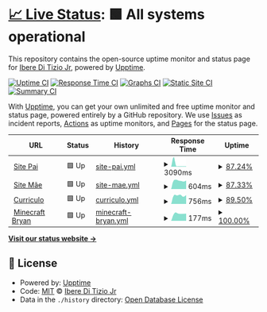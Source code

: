 # [📈 Live Status](https://iberejr.github.io/checkpages): <!--live status--> **🟩 All systems operational**

This repository contains the open-source uptime monitor and status page for [Ibere Di Tizio Jr](https://iberejr.github.io/checkpages), powered by [Upptime](https://github.com/upptime/upptime).

[![Uptime CI](https://github.com/iberejr/checkpages/workflows/Uptime%20CI/badge.svg)](https://github.com/iberejr/checkpages/actions?query=workflow%3A%22Uptime+CI%22)
[![Response Time CI](https://github.com/iberejr/checkpages/workflows/Response%20Time%20CI/badge.svg)](https://github.com/iberejr/checkpages/actions?query=workflow%3A%22Response+Time+CI%22)
[![Graphs CI](https://github.com/iberejr/checkpages/workflows/Graphs%20CI/badge.svg)](https://github.com/iberejr/checkpages/actions?query=workflow%3A%22Graphs+CI%22)
[![Static Site CI](https://github.com/iberejr/checkpages/workflows/Static%20Site%20CI/badge.svg)](https://github.com/iberejr/checkpages/actions?query=workflow%3A%22Static+Site+CI%22)
[![Summary CI](https://github.com/iberejr/checkpages/workflows/Summary%20CI/badge.svg)](https://github.com/iberejr/checkpages/actions?query=workflow%3A%22Summary+CI%22)

With [Upptime](https://upptime.js.org), you can get your own unlimited and free uptime monitor and status page, powered entirely by a GitHub repository. We use [Issues](https://github.com/iberejr/checkpages/issues) as incident reports, [Actions](https://github.com/iberejr/checkpages/actions) as uptime monitors, and [Pages](https://iberejr.github.io/checkpages) for the status page.

<!--start: status pages-->
<!-- This summary is generated by Upptime (https://github.com/upptime/upptime) -->
<!-- Do not edit this manually, your changes will be overwritten -->
<!-- prettier-ignore -->
| URL | Status | History | Response Time | Uptime |
| --- | ------ | ------- | ------------- | ------ |
| <img alt="" src="https://favicons.githubusercontent.com/ibere.tizio.com.br" height="13"> [Site Pai](https://ibere.tizio.com.br) | 🟩 Up | [site-pai.yml](https://github.com/IbereJr/checkpages/commits/HEAD/history/site-pai.yml) | <details><summary><img alt="Response time graph" src="./graphs/site-pai/response-time-week.png" height="20"> 3090ms</summary><br><a href="https://IbereJr.github.io/checkpages/history/site-pai"><img alt="Response time 3090" src="https://img.shields.io/endpoint?url=https%3A%2F%2Fraw.githubusercontent.com%2FIbereJr%2Fcheckpages%2FHEAD%2Fapi%2Fsite-pai%2Fresponse-time.json"></a><br><a href="https://IbereJr.github.io/checkpages/history/site-pai"><img alt="24-hour response time 752" src="https://img.shields.io/endpoint?url=https%3A%2F%2Fraw.githubusercontent.com%2FIbereJr%2Fcheckpages%2FHEAD%2Fapi%2Fsite-pai%2Fresponse-time-day.json"></a><br><a href="https://IbereJr.github.io/checkpages/history/site-pai"><img alt="7-day response time 3090" src="https://img.shields.io/endpoint?url=https%3A%2F%2Fraw.githubusercontent.com%2FIbereJr%2Fcheckpages%2FHEAD%2Fapi%2Fsite-pai%2Fresponse-time-week.json"></a><br><a href="https://IbereJr.github.io/checkpages/history/site-pai"><img alt="30-day response time 3090" src="https://img.shields.io/endpoint?url=https%3A%2F%2Fraw.githubusercontent.com%2FIbereJr%2Fcheckpages%2FHEAD%2Fapi%2Fsite-pai%2Fresponse-time-month.json"></a><br><a href="https://IbereJr.github.io/checkpages/history/site-pai"><img alt="1-year response time 3090" src="https://img.shields.io/endpoint?url=https%3A%2F%2Fraw.githubusercontent.com%2FIbereJr%2Fcheckpages%2FHEAD%2Fapi%2Fsite-pai%2Fresponse-time-year.json"></a></details> | <details><summary><a href="https://IbereJr.github.io/checkpages/history/site-pai">87.24%</a></summary><a href="https://IbereJr.github.io/checkpages/history/site-pai"><img alt="All-time uptime 87.24%" src="https://img.shields.io/endpoint?url=https%3A%2F%2Fraw.githubusercontent.com%2FIbereJr%2Fcheckpages%2FHEAD%2Fapi%2Fsite-pai%2Fuptime.json"></a><br><a href="https://IbereJr.github.io/checkpages/history/site-pai"><img alt="24-hour uptime 88.72%" src="https://img.shields.io/endpoint?url=https%3A%2F%2Fraw.githubusercontent.com%2FIbereJr%2Fcheckpages%2FHEAD%2Fapi%2Fsite-pai%2Fuptime-day.json"></a><br><a href="https://IbereJr.github.io/checkpages/history/site-pai"><img alt="7-day uptime 87.24%" src="https://img.shields.io/endpoint?url=https%3A%2F%2Fraw.githubusercontent.com%2FIbereJr%2Fcheckpages%2FHEAD%2Fapi%2Fsite-pai%2Fuptime-week.json"></a><br><a href="https://IbereJr.github.io/checkpages/history/site-pai"><img alt="30-day uptime 87.24%" src="https://img.shields.io/endpoint?url=https%3A%2F%2Fraw.githubusercontent.com%2FIbereJr%2Fcheckpages%2FHEAD%2Fapi%2Fsite-pai%2Fuptime-month.json"></a><br><a href="https://IbereJr.github.io/checkpages/history/site-pai"><img alt="1-year uptime 87.24%" src="https://img.shields.io/endpoint?url=https%3A%2F%2Fraw.githubusercontent.com%2FIbereJr%2Fcheckpages%2FHEAD%2Fapi%2Fsite-pai%2Fuptime-year.json"></a></details>
| <img alt="" src="https://favicons.githubusercontent.com/ideli.tizio.com.br" height="13"> [Site Mãe](https://ideli.tizio.com.br) | 🟩 Up | [site-mae.yml](https://github.com/IbereJr/checkpages/commits/HEAD/history/site-mae.yml) | <details><summary><img alt="Response time graph" src="./graphs/site-mae/response-time-week.png" height="20"> 604ms</summary><br><a href="https://IbereJr.github.io/checkpages/history/site-mae"><img alt="Response time 604" src="https://img.shields.io/endpoint?url=https%3A%2F%2Fraw.githubusercontent.com%2FIbereJr%2Fcheckpages%2FHEAD%2Fapi%2Fsite-mae%2Fresponse-time.json"></a><br><a href="https://IbereJr.github.io/checkpages/history/site-mae"><img alt="24-hour response time 513" src="https://img.shields.io/endpoint?url=https%3A%2F%2Fraw.githubusercontent.com%2FIbereJr%2Fcheckpages%2FHEAD%2Fapi%2Fsite-mae%2Fresponse-time-day.json"></a><br><a href="https://IbereJr.github.io/checkpages/history/site-mae"><img alt="7-day response time 604" src="https://img.shields.io/endpoint?url=https%3A%2F%2Fraw.githubusercontent.com%2FIbereJr%2Fcheckpages%2FHEAD%2Fapi%2Fsite-mae%2Fresponse-time-week.json"></a><br><a href="https://IbereJr.github.io/checkpages/history/site-mae"><img alt="30-day response time 604" src="https://img.shields.io/endpoint?url=https%3A%2F%2Fraw.githubusercontent.com%2FIbereJr%2Fcheckpages%2FHEAD%2Fapi%2Fsite-mae%2Fresponse-time-month.json"></a><br><a href="https://IbereJr.github.io/checkpages/history/site-mae"><img alt="1-year response time 604" src="https://img.shields.io/endpoint?url=https%3A%2F%2Fraw.githubusercontent.com%2FIbereJr%2Fcheckpages%2FHEAD%2Fapi%2Fsite-mae%2Fresponse-time-year.json"></a></details> | <details><summary><a href="https://IbereJr.github.io/checkpages/history/site-mae">87.33%</a></summary><a href="https://IbereJr.github.io/checkpages/history/site-mae"><img alt="All-time uptime 87.33%" src="https://img.shields.io/endpoint?url=https%3A%2F%2Fraw.githubusercontent.com%2FIbereJr%2Fcheckpages%2FHEAD%2Fapi%2Fsite-mae%2Fuptime.json"></a><br><a href="https://IbereJr.github.io/checkpages/history/site-mae"><img alt="24-hour uptime 88.72%" src="https://img.shields.io/endpoint?url=https%3A%2F%2Fraw.githubusercontent.com%2FIbereJr%2Fcheckpages%2FHEAD%2Fapi%2Fsite-mae%2Fuptime-day.json"></a><br><a href="https://IbereJr.github.io/checkpages/history/site-mae"><img alt="7-day uptime 87.33%" src="https://img.shields.io/endpoint?url=https%3A%2F%2Fraw.githubusercontent.com%2FIbereJr%2Fcheckpages%2FHEAD%2Fapi%2Fsite-mae%2Fuptime-week.json"></a><br><a href="https://IbereJr.github.io/checkpages/history/site-mae"><img alt="30-day uptime 87.33%" src="https://img.shields.io/endpoint?url=https%3A%2F%2Fraw.githubusercontent.com%2FIbereJr%2Fcheckpages%2FHEAD%2Fapi%2Fsite-mae%2Fuptime-month.json"></a><br><a href="https://IbereJr.github.io/checkpages/history/site-mae"><img alt="1-year uptime 87.33%" src="https://img.shields.io/endpoint?url=https%3A%2F%2Fraw.githubusercontent.com%2FIbereJr%2Fcheckpages%2FHEAD%2Fapi%2Fsite-mae%2Fuptime-year.json"></a></details>
| <img alt="" src="https://favicons.githubusercontent.com/cv.ibworks.com.br" height="13"> [Curriculo](https://cv.ibworks.com.br) | 🟩 Up | [curriculo.yml](https://github.com/IbereJr/checkpages/commits/HEAD/history/curriculo.yml) | <details><summary><img alt="Response time graph" src="./graphs/curriculo/response-time-week.png" height="20"> 756ms</summary><br><a href="https://IbereJr.github.io/checkpages/history/curriculo"><img alt="Response time 756" src="https://img.shields.io/endpoint?url=https%3A%2F%2Fraw.githubusercontent.com%2FIbereJr%2Fcheckpages%2FHEAD%2Fapi%2Fcurriculo%2Fresponse-time.json"></a><br><a href="https://IbereJr.github.io/checkpages/history/curriculo"><img alt="24-hour response time 639" src="https://img.shields.io/endpoint?url=https%3A%2F%2Fraw.githubusercontent.com%2FIbereJr%2Fcheckpages%2FHEAD%2Fapi%2Fcurriculo%2Fresponse-time-day.json"></a><br><a href="https://IbereJr.github.io/checkpages/history/curriculo"><img alt="7-day response time 756" src="https://img.shields.io/endpoint?url=https%3A%2F%2Fraw.githubusercontent.com%2FIbereJr%2Fcheckpages%2FHEAD%2Fapi%2Fcurriculo%2Fresponse-time-week.json"></a><br><a href="https://IbereJr.github.io/checkpages/history/curriculo"><img alt="30-day response time 756" src="https://img.shields.io/endpoint?url=https%3A%2F%2Fraw.githubusercontent.com%2FIbereJr%2Fcheckpages%2FHEAD%2Fapi%2Fcurriculo%2Fresponse-time-month.json"></a><br><a href="https://IbereJr.github.io/checkpages/history/curriculo"><img alt="1-year response time 756" src="https://img.shields.io/endpoint?url=https%3A%2F%2Fraw.githubusercontent.com%2FIbereJr%2Fcheckpages%2FHEAD%2Fapi%2Fcurriculo%2Fresponse-time-year.json"></a></details> | <details><summary><a href="https://IbereJr.github.io/checkpages/history/curriculo">89.50%</a></summary><a href="https://IbereJr.github.io/checkpages/history/curriculo"><img alt="All-time uptime 89.50%" src="https://img.shields.io/endpoint?url=https%3A%2F%2Fraw.githubusercontent.com%2FIbereJr%2Fcheckpages%2FHEAD%2Fapi%2Fcurriculo%2Fuptime.json"></a><br><a href="https://IbereJr.github.io/checkpages/history/curriculo"><img alt="24-hour uptime 88.72%" src="https://img.shields.io/endpoint?url=https%3A%2F%2Fraw.githubusercontent.com%2FIbereJr%2Fcheckpages%2FHEAD%2Fapi%2Fcurriculo%2Fuptime-day.json"></a><br><a href="https://IbereJr.github.io/checkpages/history/curriculo"><img alt="7-day uptime 89.50%" src="https://img.shields.io/endpoint?url=https%3A%2F%2Fraw.githubusercontent.com%2FIbereJr%2Fcheckpages%2FHEAD%2Fapi%2Fcurriculo%2Fuptime-week.json"></a><br><a href="https://IbereJr.github.io/checkpages/history/curriculo"><img alt="30-day uptime 89.50%" src="https://img.shields.io/endpoint?url=https%3A%2F%2Fraw.githubusercontent.com%2FIbereJr%2Fcheckpages%2FHEAD%2Fapi%2Fcurriculo%2Fuptime-month.json"></a><br><a href="https://IbereJr.github.io/checkpages/history/curriculo"><img alt="1-year uptime 89.50%" src="https://img.shields.io/endpoint?url=https%3A%2F%2Fraw.githubusercontent.com%2FIbereJr%2Fcheckpages%2FHEAD%2Fapi%2Fcurriculo%2Fuptime-year.json"></a></details>
| <img alt="" src="https://favicons.githubusercontent.com/null" height="13"> [Minecraft Bryan](mcraft.ibworks.com.br) | 🟩 Up | [minecraft-bryan.yml](https://github.com/IbereJr/checkpages/commits/HEAD/history/minecraft-bryan.yml) | <details><summary><img alt="Response time graph" src="./graphs/minecraft-bryan/response-time-week.png" height="20"> 177ms</summary><br><a href="https://IbereJr.github.io/checkpages/history/minecraft-bryan"><img alt="Response time 177" src="https://img.shields.io/endpoint?url=https%3A%2F%2Fraw.githubusercontent.com%2FIbereJr%2Fcheckpages%2FHEAD%2Fapi%2Fminecraft-bryan%2Fresponse-time.json"></a><br><a href="https://IbereJr.github.io/checkpages/history/minecraft-bryan"><img alt="24-hour response time 155" src="https://img.shields.io/endpoint?url=https%3A%2F%2Fraw.githubusercontent.com%2FIbereJr%2Fcheckpages%2FHEAD%2Fapi%2Fminecraft-bryan%2Fresponse-time-day.json"></a><br><a href="https://IbereJr.github.io/checkpages/history/minecraft-bryan"><img alt="7-day response time 177" src="https://img.shields.io/endpoint?url=https%3A%2F%2Fraw.githubusercontent.com%2FIbereJr%2Fcheckpages%2FHEAD%2Fapi%2Fminecraft-bryan%2Fresponse-time-week.json"></a><br><a href="https://IbereJr.github.io/checkpages/history/minecraft-bryan"><img alt="30-day response time 177" src="https://img.shields.io/endpoint?url=https%3A%2F%2Fraw.githubusercontent.com%2FIbereJr%2Fcheckpages%2FHEAD%2Fapi%2Fminecraft-bryan%2Fresponse-time-month.json"></a><br><a href="https://IbereJr.github.io/checkpages/history/minecraft-bryan"><img alt="1-year response time 177" src="https://img.shields.io/endpoint?url=https%3A%2F%2Fraw.githubusercontent.com%2FIbereJr%2Fcheckpages%2FHEAD%2Fapi%2Fminecraft-bryan%2Fresponse-time-year.json"></a></details> | <details><summary><a href="https://IbereJr.github.io/checkpages/history/minecraft-bryan">100.00%</a></summary><a href="https://IbereJr.github.io/checkpages/history/minecraft-bryan"><img alt="All-time uptime 100.00%" src="https://img.shields.io/endpoint?url=https%3A%2F%2Fraw.githubusercontent.com%2FIbereJr%2Fcheckpages%2FHEAD%2Fapi%2Fminecraft-bryan%2Fuptime.json"></a><br><a href="https://IbereJr.github.io/checkpages/history/minecraft-bryan"><img alt="24-hour uptime 100.00%" src="https://img.shields.io/endpoint?url=https%3A%2F%2Fraw.githubusercontent.com%2FIbereJr%2Fcheckpages%2FHEAD%2Fapi%2Fminecraft-bryan%2Fuptime-day.json"></a><br><a href="https://IbereJr.github.io/checkpages/history/minecraft-bryan"><img alt="7-day uptime 100.00%" src="https://img.shields.io/endpoint?url=https%3A%2F%2Fraw.githubusercontent.com%2FIbereJr%2Fcheckpages%2FHEAD%2Fapi%2Fminecraft-bryan%2Fuptime-week.json"></a><br><a href="https://IbereJr.github.io/checkpages/history/minecraft-bryan"><img alt="30-day uptime 100.00%" src="https://img.shields.io/endpoint?url=https%3A%2F%2Fraw.githubusercontent.com%2FIbereJr%2Fcheckpages%2FHEAD%2Fapi%2Fminecraft-bryan%2Fuptime-month.json"></a><br><a href="https://IbereJr.github.io/checkpages/history/minecraft-bryan"><img alt="1-year uptime 100.00%" src="https://img.shields.io/endpoint?url=https%3A%2F%2Fraw.githubusercontent.com%2FIbereJr%2Fcheckpages%2FHEAD%2Fapi%2Fminecraft-bryan%2Fuptime-year.json"></a></details>

<!--end: status pages-->

[**Visit our status website →**](https://iberejr.github.io/checkpages)

## 📄 License

- Powered by: [Upptime](https://github.com/upptime/upptime)
- Code: [MIT](./LICENSE) © [Ibere Di Tizio Jr](https://iberejr.github.io/checkpages)
- Data in the `./history` directory: [Open Database License](https://opendatacommons.org/licenses/odbl/1-0/)
